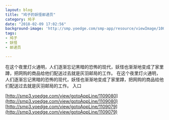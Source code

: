 ```yaml
---
layout: blog
title: "鸠子的妖怪邮递员"
category: 鸠子
date: "2018-02-09 17:02:56"
background-image: 'http://smp.yoedge.com/smp-app/resource/viewImage/1003761appline.png'
tags:
- 鸠子
- 妖怪
- 邮递员

---
```

在这个夜里灯火通明，人们逐渐忘记黑暗的恐怖的现代，妖怪也渐渐地变成了家里蹲，把网购的商品给他们配送过去就是灰羽邮局的工作。
在这个夜里灯火通明，人们逐渐忘记黑暗的恐怖的现代，妖怪也渐渐地变成了家里蹲，把网购的商品给他们配送过去就是灰羽邮局的工作。
入口

[http://smp3.yoedge.com/view/gotoAppLine/1109080](http://smp3.yoedge.com/view/gotoAppLine/1109080)
[http://smp3.yoedge.com/view/gotoAppLine/1109079](http://smp3.yoedge.com/view/gotoAppLine/1109079)

        
